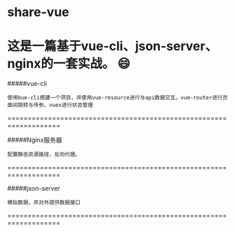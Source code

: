 # share-vue



这是一篇基于vue-cli、json-server、nginx的一套实战。
:smile:
===================================================================

#####vue-cli

	使用bue-cli搭建一个项目，并使用vue-resource进行与api数据交互。vue-router进行页面间跳转与传参。vuex进行状态管理
===================================================================

#####Nginx服务器

	配置静态资源路径，反向代理。
===================================================================

#####json-server

	模拟数据，并对外提供数据接口
===================================================================